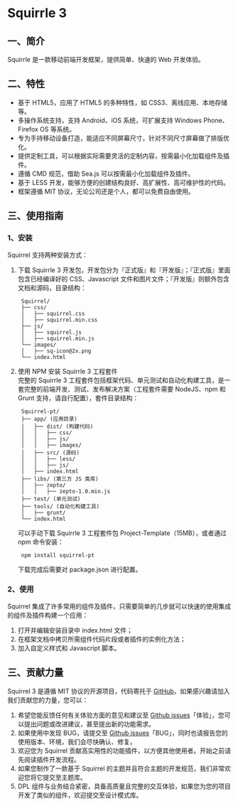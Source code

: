 # Squirrle 3

## 一、简介

Squirrle 是一款移动前端开发框架，提供简单、快速的 Web 开发体验。

## 二、特性

* 基于 HTML5，应用了 HTML5 的多种特性，如 CSS3、离线应用、本地存储等。
* 多操作系统支持，支持 Android、iOS 系统，可扩展支持 Windows Phone、Firefox OS 等系统。
* 专为手持移动设备打造，能适应不同屏幕尺寸，针对不同尺寸屏幕做了排版优化。
* 提供定制工具，可以根据实际需要灵活的定制内容，按需最小化加载组件及插件。
* 遵循 CMD 规范，借助 Sea.js 可以按需最小化加载组件及插件。
* 基于 LESS 开发，能够方便的创建结构良好、高扩展性、高可维护性的代码。
* 框架遵循 MIT 协议，无论公司还是个人，都可以免费自由使用。

## 三、使用指南

### 1、安装

Squirrel 支持两种安装方式：

1. 下载 Squirrle 3 开发包，开发包分为『正式版』和『开发版』；『正式版』里面包含已经编译好的 CSS、Javascript 文件和图片文件；『开发版』则额外包含文档和源码，目录结构：

		Squirrel/
  		├── css/
  		│   ├── squirrel.css
  		│   ├── squirrel.min.css
  		├── js/
  		│   ├── squirrel.js
  		│   ├── squirrel.min.js
  		└── images/
    	│   ├── sq-icon@2x.png
    	└── index.html

2. 使用 NPM 安装 Squirrle 3 工程套件  
	完整的 Squirrle 3 工程套件包括框架代码、单元测试和自动化构建工具，是一套完整的前端开发、测试、发布解决方案（工程套件需要 NodeJS、npm 和 Grunt 支持，请自行配置），套件目录结构：


		Squirrel-pt/
  		├── app/ (应用目录)
  		│   ├── dist/ (构建代码)
  		│   │   ├── css/
  		│   │   ├── js/
		│   │   ├── images/	
  		│   ├── src/ (源码)
  		│   │   ├── less/
  		│   │   ├── js/
  		│   ├── index.html
  		├── libs/ (第三方 JS 类库)
  		│   ├── zepto/
  		│   │   ├── zepto-1.0.min.js
  		├── test/ (单元测试)
  		├── tools/ (自动化构建工具)
  		│   ├── grunt/
    	└── index.html

	
	可以手动下载 Squirrle 3 工程套件包 Project-Template（15MB），或者通过 npm 命令安装：
	
		npm install squirrel-pt
	
	下载完成后需要对 package.json 进行配置。

### 2、使用

Squirrel 集成了许多常用的组件及插件，只需要简单的几步就可以快速的使用集成的组件及插件构建一个应用：

1. 打开并编辑安装目录中 index.html 文件；
2. 在框架文档中拷贝所需组件代码片段或者插件的实例化方法；
3. 加入自定义样式和 Javascript 脚本。

## 三、贡献力量

Squirrel 3 是遵循 MIT 协议的开源项目，代码寄托于 [GitHub](https://github.com/iinterest/Squirrel-3)，如果感兴趣请加入我们贡献您的力量，您可以：

1. 希望您能反馈任何有关体验方面的意见和建议至 [Github issues](https://github.com/iinterest/Squirrel-3/issues)「体验」，您可以提出问题或改进建议，甚至提出新的功能需求。
2. 如果使用中发现 BUG，请提交至 [Github issues](https://github.com/iinterest/Squirrel-3/issues)「BUG」，同时也请报告您的使用版本、环境，我们会尽快确认、修复。
3. 欢迎您为 Squirrel 贡献高实用性的功能插件，以方便其他使用者。开始之前请先阅读插件开发流程。
4. 如果您制作了一款基于 Squirrel 的主题并且符合主题的开发规范，我们非常欢迎您将它提交至主题库。
5. DPL 组件与业务结合紧密，具备高质量且完整的交互体验，如果您为您的项目开发了类似的组件，欢迎提交至设计模式库。

